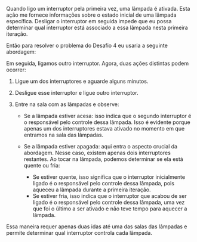 Quando ligo um interruptor pela primeira vez, uma lâmpada é ativada. 
Esta ação me fornece informações sobre o estado inicial de uma lâmpada específica. 
Desligar o interruptor em seguida impede que eu possa determinar qual interruptor está associado a essa lâmpada nesta primeira iteração.

Então para resolver o problema do Desafio 4 eu usaria a seguinte abordagem:

Em seguida, ligamos outro interruptor. Agora, duas ações distintas podem ocorrer:

1. Ligue um dos interruptores e aguarde alguns minutos.

2. Desligue esse interruptor e ligue outro interruptor.

3. Entre na sala com as lâmpadas e observe:

   - Se a lâmpada estiver acesa: isso indica que o segundo interruptor é o responsável pelo controle dessa lâmpada. Isso é evidente porque apenas um dos interruptores estava ativado no momento em que entramos na sala das lâmpadas.

   - Se a lâmpada estiver apagada: aqui entra o aspecto crucial da abordagem. Nesse caso, existem apenas dois interruptores restantes. Ao tocar na lâmpada, podemos determinar se ela está quente ou fria:
        - Se estiver quente, isso significa que o interruptor inicialmente ligado é o responsável pelo controle dessa lâmpada, pois aqueceu a lâmpada durante a primeira iteração.
        - Se estiver fria, isso indica que o interruptor que acabou de ser ligado é o responsável pelo controle dessa lâmpada, uma vez que foi o último a ser ativado e não teve tempo para aquecer a lâmpada.

Essa maneira requer apenas duas idas até uma das salas das lâmpadas e permite determinar qual interruptor controla cada lâmpada.